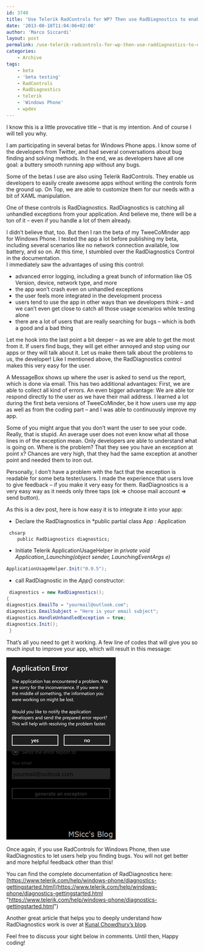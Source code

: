 ```yaml
---
id: 3740
title: 'Use Telerik RadControls for WP? Then use RadDiagnostics to enable users to find bugs!'
date: '2013-08-18T11:04:06+02:00'
author: 'Marco Siccardi'
layout: post
permalink: /use-telerik-radcontrols-for-wp-then-use-raddiagnostics-to-enable-users-to-find-bugs/
categories:
    - Archive
tags:
    - beta
    - 'beta testing'
    - RadControls
    - RadDiagnostics
    - telerik
    - 'Windows Phone'
    - wpdev
---
```


I know this is a little provocative title – that is my intention. And of course I will tell you why.

I am participating in several betas for Windows Phone apps. I know some of the developers from Twitter, and had several conversations about bug finding and solving methods. In the end, we as developers have all one goal: a buttery smooth running app without any bugs.

Some of the betas I use are also using Telerik RadControls. They enable us developers to easily create awesome apps without writing the controls form the ground up. On Top, we are able to customize them for our needs with a bit of XAML manipulation.

One of these controls is RadDiagnostics. RadDiagnostics is catching all unhandled exceptions from your application. And believe me, there will be a ton of it – even if you handle a lot of them already.

I didn’t believe that, too. But then I ran the beta of my TweeCoMinder app for Windows Phone. I tested the app a lot before publishing my beta, including several scenarios like no network connection available, low battery, and so on. At this time, I stumbled over the RadDiagnostics Control in the documentation.  
I immediately saw the advantages of using this control:

- advanced error logging, including a great bunch of information like OS Version, device, network type, and more
- the app won’t crash even on unhandled exceptions
- the user feels more integrated in the development process
- users tend to use the app in other ways than we developers think – and we can’t even get close to catch all those usage scenarios while testing alone
- there are a lot of users that are really searching for bugs – which is both a good and a bad thing

Let me hook into the last point a bit deeper – as we are able to get the most from it. If users find bugs, they will get either annoyed and stop using our apps or they will talk about it. Let us make them talk about the problems to us, the developer! Like I mentioned above, the RadDiagnostics control makes this very easy for the user.

A MessageBox shows up where the user is asked to send us the report, which is done via email. This has two additional advantages: First, we are able to collect all kind of errors. An even bigger advantage: We are able tor respond directly to the user as we have their mail address. I learned a lot during the first beta versions of TweeCoMinder, be it how users use my app as well as from the coding part – and I was able to continuously improve my app.

Some of you might argue that you don’t want the user to see your code. Really, that is stupid. An average user does not even know what all those lines in of the exception mean. Only developers are able to understand what is going on. Where is the problem? That they see you have an exception at point x? Chances are very high, that they had the same exception at another point and needed them to iron out.

Personally, I don’t have a problem with the fact that the exception is readable for some beta tester/users. I made the experience that users love to give feedback – if you make it very easy for them. RadDiagnostics is a very easy way as it needs only three taps (ok =&gt; choose mail account =&gt; send button).

As this is a dev post, here is how easy it is to integrate it into your app:

- Declare the RadDiagnostics in *public partial class App : Application
```
 chsarp
    public RadDiagnostics diagnostics;
```
 

- Initiate Telerik ApplicationUsageHelper in *private void Application\_Launching(object sender, LaunchingEventArgs e)*

``` csharp
ApplicationUsageHelper.Init("0.9.5");
```
 
- call RadDiagnostic in the *App()* constructor:

``` csharp
 diagnostics = new RadDiagnostics();
{
diagnostics.EmailTo = "yourmail@outlook.com";
diagnostics.EmailSubject = "Here is your email subject";
diagnostics.HandleUnhandledException = true;
diagnostics.Init();
 }
```
 

That’s all you need to get it working. A few line of codes that will give you so much input to improve your app, which will result in this message:

![ReadDiagnosticsMSG](/assets/img/2013/08/ReadDiagnosticsMSG.png "ReadDiagnosticsMSG")

Once again, if you use RadControls for Windows Phone, then use RadDiagnostics to let users help you finding bugs. You will not get better and more helpful feedback other than this!

You can find the complete documentation of RadDiagnostics here: [https://www.telerik.com/help/windows-phone/diagnostics-gettingstarted.html](https://www.telerik.com/help/windows-phone/diagnostics-gettingstarted.html "https://www.telerik.com/help/windows-phone/diagnostics-gettingstarted.html")

Another great article that helps you to deeply understand how RadDiagnostics work is over at [Kunal Chowdhury’s blog](https://www.kunal-chowdhury.com/2012/05/learn-about-raddiagnostics-for.html).

Feel free to discuss your sight below in comments. Until then, Happy coding!